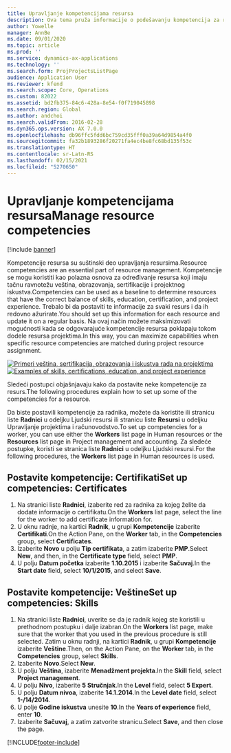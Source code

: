 ```yaml
---
title: Upravljanje kompetencijama resursa
description: Ova tema pruža informacije o podešavanju kompetencija za resurse projekta.
author: Yowelle
manager: AnnBe
ms.date: 09/01/2020
ms.topic: article
ms.prod: ''
ms.service: dynamics-ax-applications
ms.technology: ''
ms.search.form: ProjProjectsListPage
audience: Application User
ms.reviewer: kfend
ms.search.scope: Core, Operations
ms.custom: 82022
ms.assetid: bd2fb375-84c6-428a-8e54-f0f719045898
ms.search.region: Global
ms.author: andchoi
ms.search.validFrom: 2016-02-28
ms.dyn365.ops.version: AX 7.0.0
ms.openlocfilehash: db96ffc5fdd6bc759cd35fff0a39a64d9854a4f0
ms.sourcegitcommit: fa32b1893286f20271fa4ec4be8fc68bd135f53c
ms.translationtype: HT
ms.contentlocale: sr-Latn-RS
ms.lasthandoff: 02/15/2021
ms.locfileid: "5270650"
---
```

# <a name="manage-resource-competencies"></a><span data-ttu-id="25443-103">Upravljanje kompetencijama resursa</span><span class="sxs-lookup"><span data-stu-id="25443-103">Manage resource competencies</span></span>

[!include [banner](../includes/banner.md)]

<span data-ttu-id="25443-104">Kompetencije resursa su suštinski deo upravljanja resursima.</span><span class="sxs-lookup"><span data-stu-id="25443-104">Resource competencies are an essential part of resource management.</span></span> <span data-ttu-id="25443-105">Kompetencije se mogu koristiti kao polazna osnova za određivanje resursa koji imaju tačnu ravnotežu veština, obrazovanja, sertifikacije i projektnog iskustva.</span><span class="sxs-lookup"><span data-stu-id="25443-105">Competencies can be used as a baseline to determine resources that have the correct balance of skills, education, certification, and project experience.</span></span> <span data-ttu-id="25443-106">Trebalo bi da postaviti te informacije za svaki resurs i da ih redovno ažurirate.</span><span class="sxs-lookup"><span data-stu-id="25443-106">You should set up this information for each resource and update it on a regular basis.</span></span> <span data-ttu-id="25443-107">Na ovaj način možete maksimizovati mogućnosti kada se odgovarajuće kompetencije resursa poklapaju tokom dodele resursa projektima.</span><span class="sxs-lookup"><span data-stu-id="25443-107">In this way, you can maximize capabilities when specific resource competencies are matched during project resource assignment.</span></span>

<span data-ttu-id="25443-108">[![Primeri veština, sertifikacija, obrazovanja i iskustva rada na projektima](./media/projectresourcing06-1024x383.jpg)](./media/projectresourcing06.jpg)</span><span class="sxs-lookup"><span data-stu-id="25443-108">[![Examples of skills, certifications, education, and project experience](./media/projectresourcing06-1024x383.jpg)](./media/projectresourcing06.jpg)</span></span>

<span data-ttu-id="25443-109">Sledeći postupci objašnjavaju kako da postavite neke kompetencije za resurs.</span><span class="sxs-lookup"><span data-stu-id="25443-109">The following procedures explain how to set up some of the competencies for a resource.</span></span>

<span data-ttu-id="25443-110">Da biste postavili kompetencije za radnika, možete da koristite ili stranicu liste **Radnici** u odeljku Ljudski resursi ili stranicu liste **Resursi** u odeljku Upravljanje projektima i računovodstvo.</span><span class="sxs-lookup"><span data-stu-id="25443-110">To set up competencies for a worker, you can use either the **Workers** list page in Human resources or the **Resources** list page in Project management and accounting.</span></span> <span data-ttu-id="25443-111">Za sledeće postupke, koristi se stranica liste **Radnici** u odeljku Ljudski resursi.</span><span class="sxs-lookup"><span data-stu-id="25443-111">For the following procedures, the **Workers** list page in Human resources is used.</span></span>

## <a name="set-up-competencies-certificates"></a><span data-ttu-id="25443-112">Postavite kompetencije: Certifikati</span><span class="sxs-lookup"><span data-stu-id="25443-112">Set up competencies: Certificates</span></span>

1. <span data-ttu-id="25443-113">Na stranici liste **Radnici**, izaberite red za radnika za kojeg želite da dodate informacije o certifikatu.</span><span class="sxs-lookup"><span data-stu-id="25443-113">On the **Workers** list page, select the line for the worker to add certificate information for.</span></span>
2. <span data-ttu-id="25443-114">U oknu radnje, na kartici **Radnik**, u grupi **Kompetencije** izaberite **Certifikati**.</span><span class="sxs-lookup"><span data-stu-id="25443-114">On the Action Pane, on the **Worker** tab, in the **Competencies** group, select **Certificates**.</span></span>
3. <span data-ttu-id="25443-115">Izaberite **Novo** u polju **Tip certifikata**, a zatim izaberite **PMP**.</span><span class="sxs-lookup"><span data-stu-id="25443-115">Select **New**, and then, in the **Certificate type** field, select **PMP**.</span></span>
4. <span data-ttu-id="25443-116">U polju **Datum početka** izaberite **1.10.2015** i izaberite **Sačuvaj**.</span><span class="sxs-lookup"><span data-stu-id="25443-116">In the **Start date** field, select **10/1/2015**, and select **Save**.</span></span>

## <a name="set-up-competencies-skills"></a><span data-ttu-id="25443-117">Postavite kompetencije: Veštine</span><span class="sxs-lookup"><span data-stu-id="25443-117">Set up competencies: Skills</span></span>

1. <span data-ttu-id="25443-118">Na stranici liste **Radnici**, uverite se da je radnik kojeg ste koristili u prethodnom postupku i dalje izabran.</span><span class="sxs-lookup"><span data-stu-id="25443-118">On the **Workers** list page, make sure that the worker that you used in the previous procedure is still selected.</span></span> <span data-ttu-id="25443-119">Zatim u oknu radnji, na kartici **Radnik**, u grupi **Kompetencije** izaberite **Veštine**.</span><span class="sxs-lookup"><span data-stu-id="25443-119">Then, on the Action Pane, on the **Worker** tab, in the **Competencies** group, select **Skills**.</span></span>
2. <span data-ttu-id="25443-120">Izaberite **Novo**.</span><span class="sxs-lookup"><span data-stu-id="25443-120">Select **New**.</span></span>
3. <span data-ttu-id="25443-121">U polju **Veština**, izaberite **Menadžment projekta**.</span><span class="sxs-lookup"><span data-stu-id="25443-121">In the **Skill** field, select **Project management**.</span></span>
4. <span data-ttu-id="25443-122">U polju **Nivo**, izaberite **5 Stručnjak**.</span><span class="sxs-lookup"><span data-stu-id="25443-122">In the **Level** field, select **5 Expert**.</span></span>
5. <span data-ttu-id="25443-123">U polju **Datum nivoa**, izaberite **14.1.2014**.</span><span class="sxs-lookup"><span data-stu-id="25443-123">In the **Level date** field, select **1-/14/2014**.</span></span>
6. <span data-ttu-id="25443-124">U polje **Godine iskustva** unesite **10**.</span><span class="sxs-lookup"><span data-stu-id="25443-124">In the **Years of experience** field, enter **10**.</span></span>
7. <span data-ttu-id="25443-125">Izaberite **Sačuvaj**, a zatim zatvorite stranicu.</span><span class="sxs-lookup"><span data-stu-id="25443-125">Select **Save**, and then close the page.</span></span>


[!INCLUDE[footer-include](../includes/footer-banner.md)]